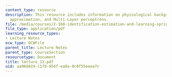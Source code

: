 ```yaml
---
content_type: resource
description: This resource includes information on physiological background, stochastic
  approximation, and Multi-Layer perceptrons.
file: /media/courses/2-160-identification-estimation-and-learning-spring-2006/aa966024c170954fea8a0c8f55eeea7c_lecture_13.pdf
file_type: application/pdf
learning_resource_types:
- Lecture Notes
ocw_type: OCWFile
parent_title: Lecture Notes
parent_type: CourseSection
resourcetype: Document
title: lecture_13.pdf
uid: aa966024-c170-954f-ea8a-0c8f55eeea7c
---
```

